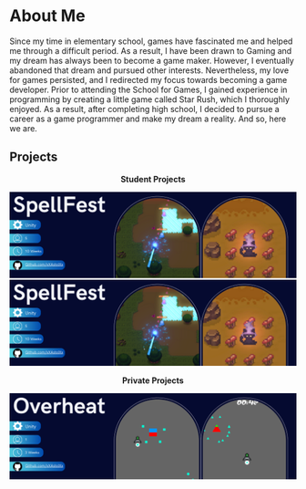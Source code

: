 # About Me 
Since my time in elementary school, games have fascinated me and helped me through a difficult period. As a result, I have been drawn to Gaming and my dream has always been to become a game maker. However, I eventually abandoned that dream and pursued other interests. Nevertheless, my love for games persisted, and I redirected my focus towards becoming a game developer. Prior to attending the School for Games, I gained experience in programming by creating a little game called Star Rush, which I thoroughly enjoyed. As a result, after completing high school, I decided to pursue a career as a game programmer and make my dream a reality. And so, here we are.

## Projects 
<p align="center"><b>Student Projects</b></p>

[![SpellFest Banner](ReadMe/SpellFest_Banner.png 'SpellFest')](https://github.com/xXAstolXx/SpellFest)
[![Hivebreaker Banner](ReadMe/SpellFest_Banner.png 'Hivebreaker')](https://github.com/xXAstolXx/SpellFest)

<p align="center"><b>Private Projects</b></p>

[![Overheat Banner](ReadMe/Tactical_Banner.png 'Overheat')](https://github.com/xXAstolXx/Overheat)
